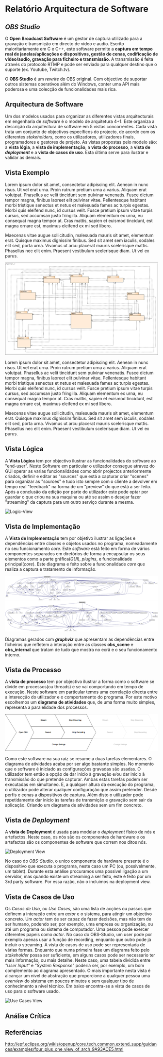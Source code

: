 # Relatório Arquitectura de Software

## *OBS Studio*

O **Open Broadcast Software** é um gestor de captura utilizado para a gravação e transmição em directo de video e audio. Escrito maioritariamente em C e C++, este software permite a **captura em tempo real de janelas/aplicações e dispositivos, gestão de cenas, codificação de video/audio, gravação para ficheiro e transmissão**. A transmissão é feita através do protocolo RTMP e pode ser enviado para qualquer destino que o suporte (ex. Youtube, Twitch.tv).

O **OBS Studio** é um *rewrite* do OBS original. Com objectivo de suportar outros sistemas operativos além do Windows, conter uma API mais poderosa e uma colecção de funcionalidades mais rica.

## Arquitectura de Software

Um dos modelos usados para organizar as diferentes vistas arquitecturais em engenharia de *software* é o modelo de arquitetura 4+1. Este organiza a descrição da arquitectura de software em 5 vistas concorrentes. Cada vista trata um conjunto de objectivos específicos do projecto, de acordo com os diferentes *stakeholders*, como os utilizadores, utilizadores finais, programadores e gestores de projeto.
As vistas propostas pelo modelo são: a **vista lógia**, a **vista de implementação**, a **vista do processo**, a **vista de** **_deployment_** e a **vista de casos de uso**. Esta última serve para ilustrar e validar as demais.

## Vista Exemplo

Lorem ipsum dolor sit amet, consectetur adipiscing elit. Aenean in nunc risus. Ut vel erat urna. Proin rutrum pretium urna a varius. Aliquam erat volutpat. Phasellus ac velit tincidunt sem pulvinar venenatis. Fusce dictum tempor magna, finibus laoreet elit pulvinar vitae. Pellentesque habitant morbi tristique senectus et netus et malesuada fames ac turpis egestas. Morbi quis eleifend nunc, id cursus velit. Fusce pretium ipsum vitae turpis cursus, sed accumsan justo fringilla. Aliquam elementum ex urna, eu consequat magna tempor at. Cras mattis, sapien et euismod tincidunt, est magna ornare est, maximus eleifend ex mi sed libero. 

Maecenas vitae augue sollicitudin, malesuada mauris sit amet, elementum erat. Quisque maximus dignissim finibus. Sed sit amet sem iaculis, sodales elit sed, porta urna. Vivamus ut arcu placerat mauris scelerisque mattis. Phasellus nec elit enim. Praesent vestibulum scelerisque diam. Ut vel ex purus. 

![Some-View](https://github.com/JoseReisinho/obs-studio/blob/master/ArchSW-docs/Images/exemplo.png)

Lorem ipsum dolor sit amet, consectetur adipiscing elit. Aenean in nunc risus. Ut vel erat urna. Proin rutrum pretium urna a varius. Aliquam erat volutpat. Phasellus ac velit tincidunt sem pulvinar venenatis. Fusce dictum tempor magna, finibus laoreet elit pulvinar vitae. Pellentesque habitant morbi tristique senectus et netus et malesuada fames ac turpis egestas. Morbi quis eleifend nunc, id cursus velit. Fusce pretium ipsum vitae turpis cursus, sed accumsan justo fringilla. Aliquam elementum ex urna, eu consequat magna tempor at. Cras mattis, sapien et euismod tincidunt, est magna ornare est, maximus eleifend ex mi sed libero. 

Maecenas vitae augue sollicitudin, malesuada mauris sit amet, elementum erat. Quisque maximus dignissim finibus. Sed sit amet sem iaculis, sodales elit sed, porta urna. Vivamus ut arcu placerat mauris scelerisque mattis. Phasellus nec elit enim. Praesent vestibulum scelerisque diam. Ut vel ex purus. 

## Vista Lógica 

A **Vista Lógica** tem por objectivo ilustrar as funcionalidades do software ao "end-user".
Neste Software em particular o utilizador consegue atravez do GUI operar as varias funcionalidades como abrir projectos anteriormente criados, definir e editar as "sources" que está a capturar criar "scenes" para organizar as "sources" e tudo isto sempre com o cliente a devolver em tempo real "feedback" na forma de um "preview" do que está a ser feito. Após a conclusão da edição por parte do utilizador este pode optar por guardar o que criou na sua maquina ou até se assim o desejar fazer "streaming" da captura para um outro serviço durante a mesma. 

![Logic-View](https://github.com/JoseReisinho/obs-studio/blob/master/ArchSW-docs/Images/LogView%20(3).png)

## Vista de Implementação

A **Vista de Implementação** tem por objetivo ilustrar as ligações e dependências entre classes e objetos usados no programa, nomeadamente no seu funcionamento *core*.
Este *software* está feito em forma de vários componentes separados em diretórios de forma a encapsular os seus elementos como a parte gráfica(*GUI*), *plugins*, e funcionalidade principal(*core*). Este diagrama e feito sobre a funcionalidade *core* que realiza a captura e tratamento de informação.

![Implementation-View](https://github.com/JoseReisinho/obs-studio/blob/master/ArchSW-docs/Images/ImpView1.png)
![Implementation-View](https://github.com/JoseReisinho/obs-studio/blob/master/ArchSW-docs/Images/ImpView2.png)

Diagramas gerados com **_graphviz_** que apresentam as dependências entre ficheiros que refletem a interação entre as classes **obs_scene** e **obs_internal** que tratam de tudo que mostra no ecrã e o seu funcionamento interno.

## Vista de Processo

A **vista de processo** tem por objectivo ilustrar a forma como o software se divide em processos(ou threads) e se vai comportando em tempo de execução. Neste software em particular temos uma correlação directa entre a interecção do utilizador e o comportamento do programa. Por este motivo escolhemos um **diagrama de atividades** que, de uma forma muito simples, representa a paralelidade dos processos.

![Process-View](https://github.com/JoseReisinho/obs-studio/blob/master/ArchSW-docs/Images/Process%20View.png)

Como este software na sua raiz se resume a duas tarefas elementares. O diagrama de atividades acaba por ser algo bastante simples.
No momento que o software é iniciado as configurações gravadas são usadas. O utilizador tem então a opção de dar inicio à gravação e/ou dar inicio à transmissão do que pretende capturar. Ambas estas tarefas podem ser executadas em simultaneo.
E, a qualquer altura da execução do programa, o utilizador pode alterar qualquer configuração que assim pretender. Desde perfis e cenas a dispositivos de captura.
Além disto o utilizador pode repetidamente dar inicio às tarefas de transmição e gravação sem sair da aplicação. Criando um diagrama de atividades sem um fim concreto.

## Vista de *Deployment*

A **vista de Deployment** é usada para modelar o *deployment* físico de nós e artefactos.
Neste caso, os nós são os componentes de hardware e os artefactos são os componentes de software que correm nos ditos nós.

![Deployment View](https://github.com/JoseReisinho/obs-studio/blob/master/ArchSW-docs/Images/Deployment%20View.png)

No caso do *OBS-Studio*, o unico componente de hardware presente é o dispositivo que executa o programa, neste caso um PC (ou, possivelmente, um tablet). 
Durante esta análise procuramos uma possivel ligação a um servidor, mas quando existe um streaming a ser feito, este é feito por um 3rd party software. Por essa razão, não o incluimos na deployment view.

## Vista de Casos de Uso

Os *Casos de Uso*, ou *Use Cases*, são uma lista de acções ou passos que definem a interação entre um *actor* e o sistema, para atingir um objectivo concreto.
Um *actor* tem de ser capaz de fazer decisões, mas não tem de ser humano, podendo ser, por exemplo, uma empresa ou organização, ou até um programa ou sistema de computador.
Uma pessoa pode exercer diferentes papeis como *actor*. No caso do OBS-Studio, um user pode por exemplo apenas usar a função de recording, enquanto que outro pode já incluir o streaming.
A vista de casos de uso pode ser representada de várias formas. Enquanto que numa primeira fase um diagrama feito pelo *stakeholder* possa ser suficiente, em alguns casos pode ser necessario ter mais informação, ou mais detalhe. Neste caso, uma tabela dividida entre *"User Input"* e *"System Response"* poderia ser, por exemplo, um bom complemento ao diagrama apresentado.
O mais importante nesta vista é alcançar um nivel de abstração que proporcione a qualquer pessoa uma *overview* do sistema em poucos minutos e sem qualquer tipo de conhecimento a nível técnico.
Em baixo encontra-se a vista de casos de uso para o software usado.

![Use Cases View](https://github.com/JoseReisinho/obs-studio/blob/master/ArchSW-docs/Images/Use%20Cases.png)

## Análise Crítica

## Referências
http://epf.eclipse.org/wikis/openup/core.tech.common.extend_supp/guidances/examples/four_plus_one_view_of_arch_9A93ACE5.html


